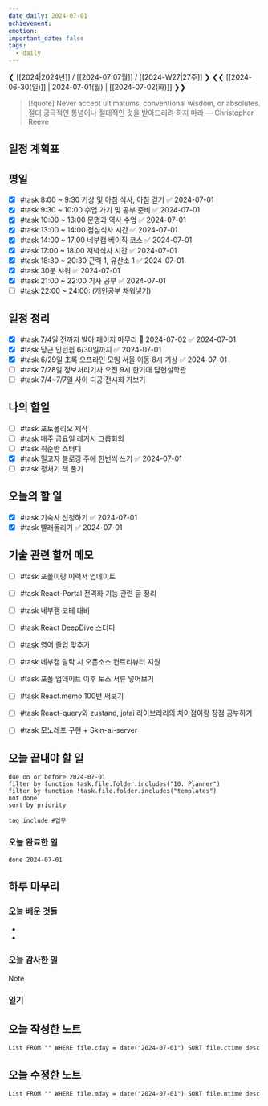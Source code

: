 ```yaml
---
date_daily: 2024-07-01
achievement: 
emotion: 
important_date: false
tags:
  - daily
---
```

❮ [[2024|2024년]] / [[2024-07|07월]] / [[2024-W27|27주]] ❯
❮❮ [[2024-06-30(일)]] | 2024-07-01(월) | [[2024-07-02(화)]] ❯❯

> [!quote] Never accept ultimatums, conventional wisdom, or absolutes.
> 절대 궁극적인 통념이나 절대적인 것을 받아드리려 하지 마라
> — Christopher Reeve

## 일정 계획표
## 평일

- [x] #task 8:00 ~ 9:30 기상 및 아침 식사, 아침 걷기 ✅ 2024-07-01
- [x] #task 9:30 ~ 10:00 수업 가기 및 공부 준비 ✅ 2024-07-01
- [x] #task 10:00 ~ 13:00 문명과 역사 수업 ✅ 2024-07-01
- [x] #task 13:00 ~ 14:00 점심식사 시간 ✅ 2024-07-01
- [x] #task 14:00 ~ 17:00 네부캠 베이직 코스 ✅ 2024-07-01
- [x] #task 17:00 ~ 18:00 저녁식사 시간 ✅ 2024-07-01
- [x] #task 18:30 ~ 20:30 근력 1, 유산소 1 ✅ 2024-07-01
- [x] #task 30분 샤워 ✅ 2024-07-01
- [x] #task 21:00 ~ 22:00 기사 공부 ✅ 2024-07-01
- [ ] #task 22:00 ~ 24:00: (개인공부 채워넣기)

## 일정 정리
- [x] #task 7/4일 전까지 발아 페이지 마무리 📅 2024-07-02 ✅ 2024-07-01
- [x] #task 당근 인턴쉽 6/30일까지 ✅ 2024-07-01
- [x] #task 6/29일 초록 오프라인 모임 서울 이동 8시 기상 ✅ 2024-07-01
- [ ] #task 7/28일 정보처리기사 오전 9시 한기대 담헌실학관
- [ ] #task 7/4~7/7일 사이 디공 전시회 가보기

 ## 나의 할일

- [ ] #task 포토폴리오 제작
- [ ] #task 매주 금요일 레거시 그룹회의
- [ ] #task 취준반 스터디
- [x] #task 밀고자 블로깅 주에 한번씩 쓰기 ✅ 2024-07-01
- [ ] #task 정처기 책 풀기

## 오늘의 할 일
- [x] #task 기숙사 신청하기 ✅ 2024-07-01
- [x] #task 빨래돌리기 ✅ 2024-07-01

## 기술 관련 할꺼 메모

- [ ] #task 포폴이랑 이력서 업데이트
- [ ] #task React-Portal 전역화 기능 관련 글 정리
- [ ] #task 네부캠 코테 대비
- [ ] #task React DeepDive 스터디
- [ ] #task 영어 졸업 맞추기
- [ ] #task 네부캠 탈락 시 오픈소스 컨트리뷰터 지원
- [ ] #task 포폴 업데이트 이후 토스 서류 넣어보기
- [ ] #task React.memo 100번 써보기
- [ ] #task React-query와 zustand, jotai 라이브러리의 차이점이랑 장점 공부하기
- [ ] #task 모노레포 구현 + Skin-ai-server


## 오늘 끝내야 할 일
```tasks
due on or before 2024-07-01
filter by function task.file.folder.includes("10. Planner")
filter by function !task.file.folder.includes("templates")
not done
sort by priority
```
```tasks
tag include #업무 
```


### 오늘 완료한 일
```tasks
done 2024-07-01
```

## 하루 마무리
### 오늘 배운 것들
- 
- 
### 오늘 감사한 일
>[!note]
>
### 일기

## 오늘 작성한 노트
```dataview
List FROM "" WHERE file.cday = date("2024-07-01") SORT file.ctime desc

```

## 오늘 수정한 노트
```dataview
List FROM "" WHERE file.mday = date("2024-07-01") SORT file.mtime desc


```